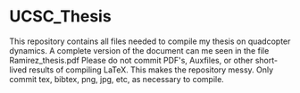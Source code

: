 # UCSC_Thesis
This repository contains all files needed to compile my thesis on quadcopter dynamics. A complete version of the document can me seen in the file Ramirez_thesis.pdf
Please do not commit PDF's, Auxfiles, or other short-lived results of compiling LaTeX. This makes the repository messy. Only commit tex, bibtex, png, jpg, etc, as necessary to compile.
